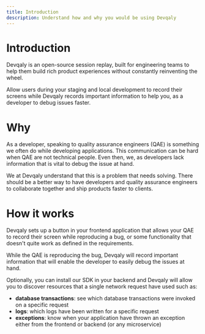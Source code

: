 ```yaml
---
title: Introduction
description: Understand how and why you would be using Devqaly
---
```


# Introduction

Devqaly is an open-source session replay, built for engineering teams to help them build rich product 
experiences without constantly reinventing the wheel.

Allow users during your staging and local development to record their screens while Devqaly records important
information to help you, as a developer to debug issues faster.

# Why

As a developer, speaking to quality assurance engineers (QAE) is something we often do while developing applications.
This communication can be hard when QAE are not technical people. Even then, we, as developers lack information that is 
vital to debug the issue at hand.

We at Devqaly understand that this is a problem that needs solving. There should be a better way to have developers and 
quality assurance engineers to collaborate together and ship products faster to clients.

# How it works

Devqaly sets up a button in your frontend application that allows your QAE to record their screen while reproducing a bug,
or some functionality that doesn't quite work as defined in the requirements.

While the QAE is reproducing the bug, Devqaly will record important information that will enable the developer to easily 
debug the issues at hand.

Optionally, you can install our SDK in your backend and Devqaly will allow you to discover resources that a single
network request have used such as:

- **database transactions**: see which database transactions were invoked on a specific request
- **logs**: which logs have been written for a specific request
- **exceptions**: know when your application have thrown an exception either from the frontend or backend (or any microservice)

